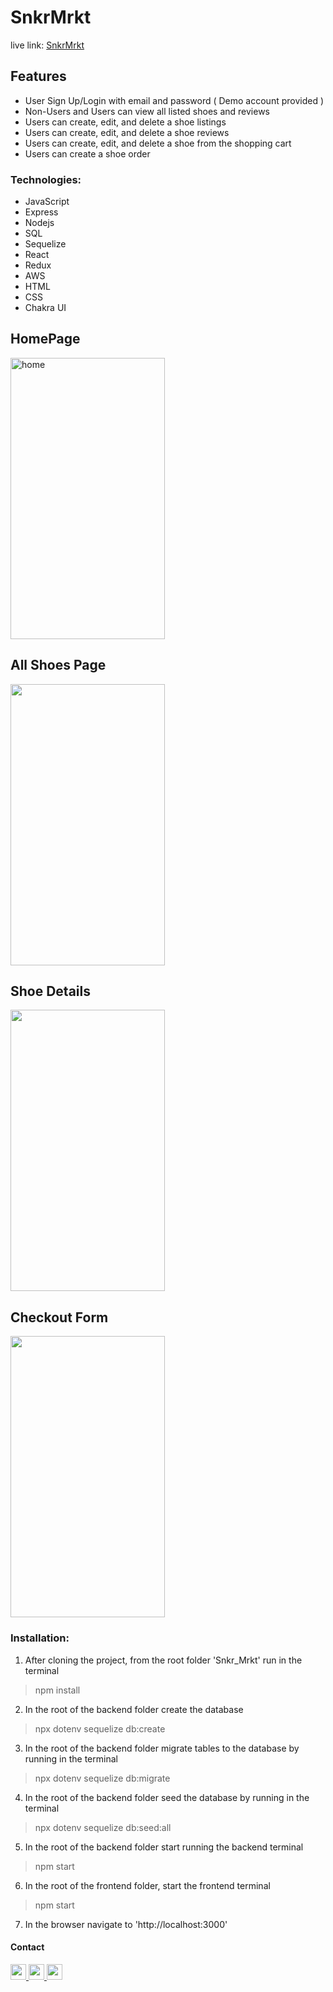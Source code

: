 # SnkrMrkt
live link: [SnkrMrkt](http://snkr-mrkt.fly.dev)


## Features
- User Sign Up/Login with email and password ( Demo account provided )
- Non-Users and Users can view all listed shoes and reviews
- Users can create, edit, and delete a shoe listings
- Users can create, edit, and delete a shoe reviews
- Users can create, edit, and delete a shoe from the shopping cart
- Users can create a shoe order

### Technologies:
- JavaScript
- Express
- Nodejs
- SQL
- Sequelize
- React
- Redux
- AWS
- HTML
- CSS
- Chakra UI

## HomePage

<style>
    #screenshots {
        width: 70%;
        height: 450px;
    }
</style>

<img id="screenshots" src="https://i.imgur.com/nWhSavf.png" alt="home" />

## All Shoes Page
<img id="screenshots" src="https://imgur.com/olGFJxu.png" />

## Shoe Details
<img id="screenshots" src="https://imgur.com/IUAoMGS.png" />

## Checkout Form
<img id="screenshots" src="https://imgur.com/4ujp8MW.png" />





### Installation:

1. After cloning the project, from the root folder 'Snkr_Mrkt' run in the terminal
> npm install

2. In the root of the backend folder create the database
> npx dotenv sequelize db:create

3. In the root of the backend folder migrate tables to the database by running in the terminal
> npx dotenv sequelize db:migrate

4. In the root of the backend folder seed the database by running in the terminal
> npx dotenv sequelize db:seed:all

5. In the root of the backend folder start running the backend terminal
> npm start

6. In the root of the frontend folder, start the frontend terminal
> npm start

7. In the browser navigate to 'http://localhost:3000'


#### Contact
<a href='chrismbh4@gmail.com'>
<img src="https://i.imgur.com/jLLwTjh.png" width="25" height="25">
</a>
<a href='https://www.linkedin.com/in/christian-brown-8770311ba/'>
<img src="https://logodix.com/logo/91031.png" width="25" height="25">
</a>
<a href='https://github.com/chrisbh4'>
<img src="https://icones.pro/wp-content/uploads/2021/06/icone-github-grise.png" width="25" height="25">
